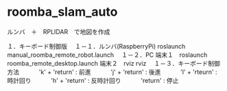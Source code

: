 # roomba_slam_auto

ルンバ　＋　RPLIDAR　で地図を作成

１．キーボード制御版
　１－１．ルンバ(RaspberryPi)
     roslaunch manual_roomba_remote_robot.launch
　１－２．PC
     端末１　roslaunch roomba_remote_desktop.launch
     端末２　rviz rviz
　１－３．キーボード制御方法
　　　'k' + 'return' :  前進
　　　'j' + 'return' :  後進
　　　'l' + 'rteurn' :  時計回り
　　　'h' + 'return' :  反時計回り
　　　'return'       :  停止



